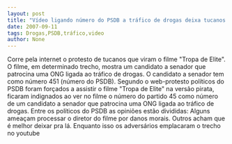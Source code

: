 ```yaml
---
layout: post
title: "Vídeo ligando número do PSDB a tráfico de drogas deixa tucanos indignados"
date: 2007-09-11
tags: Drogas,PSDB,tráfico,video
author: None
---
```


Corre pela internet o protesto de tucanos que viram o filme &quot;Tropa de Elite&quot;. 
O filme, em determinado trecho, mostra um candidato a senador que patrocina uma ONG ligada ao tr&aacute;fico de drogas. 
O candidato a senador tem como n&uacute;mero 451 (n&uacute;mero do PSDB). 
Segundo o web-protesto pol&iacute;ticos do PSDB foram for&ccedil;ados a assistir o filme &quot;Tropa de Elite&quot; na vers&atilde;o pirata, ficaram indignados ao ver no filme o n&uacute;mero do partido 45 como n&uacute;mero de um candidato a senador que patrocina uma ONG ligada ao tr&aacute;fico de drogas. Entre os pol&iacute;ticos do PSDB as opini&otilde;es est&atilde;o divididas: 
Alguns amea&ccedil;am processar o diretor do filme por danos morais. Outros acham que &eacute; melhor deixar pra l&aacute;.
Enquanto isso os advers&aacute;rios emplacaram o trecho no youtube 